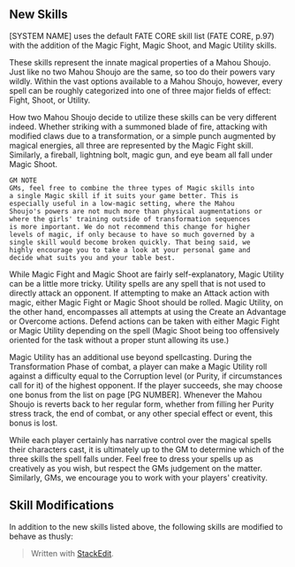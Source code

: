 ## New Skills

[SYSTEM NAME] uses the default FATE CORE skill list (FATE CORE, p.97) with the addition of the Magic Fight, Magic Shoot, and Magic Utility skills. 

These skills represent the innate magical properties of a Mahou Shoujo. Just like no two Mahou Shoujo are the same, so too do their powers vary wildly. Within the vast options available to a Mahou Shoujo, however, every spell can be roughly categorized into one of three major fields of effect: Fight, Shoot, or Utility. 

How two Mahou Shoujo decide to utilize these skills can be very different indeed. Whether striking with a summoned blade of fire, attacking with modified claws due to a transformation, or a simple punch augmented by magical energies, all three are represented by the Magic Fight skill. Similarly, a fireball, lightning bolt, magic gun, and eye beam all fall under Magic Shoot. 

	GM NOTE
	GMs, feel free to combine the three types of Magic skills into 
	a single Magic skill if it suits your game better. This is
	especially useful in a low-magic setting, where the Mahou
	Shoujo's powers are not much more than physical augmentations or
	where the girls' training outside of transformation sequences
	is more important. We do not recommend this change for higher
	levels of magic, if only because to have so much governed by a 
	single skill would become broken quickly. That being said, we 
	highly encourage you to take a look at your personal game and
	decide what suits you and your table best.

While Magic Fight and Magic Shoot are fairly self-explanatory, Magic Utility can be a little more tricky. Utility spells are any spell that is not used to directly attack an opponent. If attempting to make an Attack action with magic, either Magic Fight or Magic Shoot should be rolled. Magic Utility, on the other hand, encompasses all attempts at using the Create an Advantage or Overcome actions. Defend actions can be taken with either Magic Fight or Magic Utility depending on the spell (Magic Shoot being too offensively oriented for the task without a proper stunt allowing its use.) 

Magic Utility has an additional use beyond spellcasting. During the Transformation Phase of combat, a player can make a Magic Utility roll against a difficulty equal to the Corruption level (or Purity, if circumstances call for it) of the highest opponent. If the player succeeds, she may choose one bonus from the list on page [PG NUMBER]. Whenever the Mahou Shoujo is reverts back to her regular form, whether from filling her Purity stress track, the end of combat, or any other special effect or event, this bonus is lost.

While each player certainly has narrative control over the magical spells their characters cast, it is ultimately up to the GM to determine which of the three skills the spell falls under. Feel free to dress your spells up as creatively as you wish, but respect the GMs judgement on the matter. Similarly, GMs, we encourage you to work with your players' creativity. 

## Skill Modifications

In addition to the new skills listed above, the following skills are modified to behave as thusly:



> Written with [StackEdit](https://stackedit.io/).
<!--stackedit_data:
eyJoaXN0b3J5IjpbMjAyMjQ3NDA5MywtMTkwODg5MzAsLTEyNj
E5MTczODksMjAwOTgxNTMwOSwtMTIwMjc2MDE0NCwyOTg0MTc3
MDldfQ==
-->